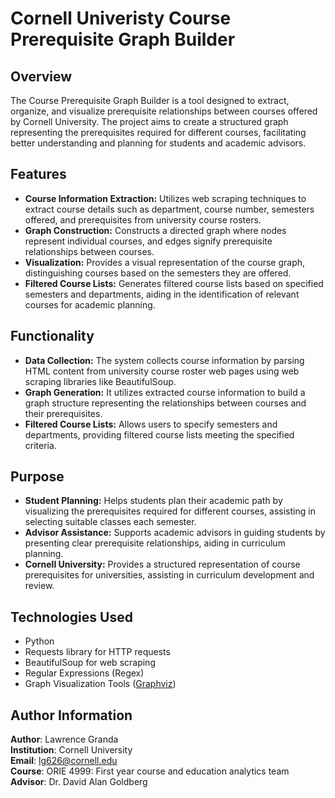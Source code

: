 # Cornell Univeristy Course Prerequisite Graph Builder

## Overview
The Course Prerequisite Graph Builder is a tool designed to extract, organize, and visualize prerequisite relationships between courses offered by Cornell University. The project aims to create a structured graph representing the prerequisites required for different courses, facilitating better understanding and planning for students and academic advisors.

## Features
- **Course Information Extraction:** Utilizes web scraping techniques to extract course details such as department, course number, semesters offered, and prerequisites from university course rosters.
- **Graph Construction:** Constructs a directed graph where nodes represent individual courses, and edges signify prerequisite relationships between courses.
- **Visualization:** Provides a visual representation of the course graph, distinguishing courses based on the semesters they are offered.
- **Filtered Course Lists:** Generates filtered course lists based on specified semesters and departments, aiding in the identification of relevant courses for academic planning.

## Functionality
- **Data Collection:** The system collects course information by parsing HTML content from university course roster web pages using web scraping libraries like BeautifulSoup.
- **Graph Generation:** It utilizes extracted course information to build a graph structure representing the relationships between courses and their prerequisites.
- **Filtered Course Lists:** Allows users to specify semesters and departments, providing filtered course lists meeting the specified criteria.

## Purpose
- **Student Planning:** Helps students plan their academic path by visualizing the prerequisites required for different courses, assisting in selecting suitable classes each semester.
- **Advisor Assistance:** Supports academic advisors in guiding students by presenting clear prerequisite relationships, aiding in curriculum planning.
- **Cornell University:** Provides a structured representation of course prerequisites for universities, assisting in curriculum development and review.

## Technologies Used
- Python
- Requests library for HTTP requests
- BeautifulSoup for web scraping
- Regular Expressions (Regex)
- Graph Visualization Tools ([Graphviz](https://edotor.net/?engine=dot?engine=dot?engine=dot?engine=dot?engine=dot?engine=dot#digraph%20G%20%7B%0Agraph%20%5Bpad%3D%220%22%2C%20nodesep%3D%220.15%22%2C%20ranksep%3D%221%22%5D%3B%0Aoverlap%20%3D%20false%3B%0Asplines%20%3D%20true%3B%0A%0A%22CS%201110%22%0A%22MATH%201910%22%20-%3E%20%22CS%201112%22%0A%22MATH%201110%22%20-%3E%20%22CS%201112%22%0A%22CS%202024%22%0A%22CS%201112%22%20-%3E%20%22CS%202110%22%0A%22CS%201110%22%20-%3E%20%22CS%202110%22%0A%22CS%201110%22%20-%3E%20%22CS%202112%22%0A%22CS%202800%22%0A%22CS%202800%22%20-%3E%20%22CS%203110%22%0A%22CS%202110%22%20-%3E%20%22CS%203110%22%0A%22CS%202024%22%20-%3E%20%22CS%203410%22%0A%22CS%202110%22%20-%3E%20%22CS%203410%22%0A%22ECE%202300%22%20-%3E%20%22CS%203420%22%0A%22ENGRD%202140%22%20-%3E%20%22CS%203420%22%0A%22ECE%202400%22%20-%3E%20%22CS%203420%22%0A%22ENGRD%202300%22%20-%3E%20%22CS%203420%22%0A%22CS%203420%22%20-%3E%20%22CS%204410%22%0A%22CS%203410%22%20-%3E%20%22CS%204410%22%0A%22ECE%202400%22%20-%3E%20%22CS%204414%22%0A%22CS%203410%22%20-%3E%20%22CS%204414%22%0A%22CS%202110%22%20-%3E%20%22CS%204414%22%0A%22CS%202800%22%20-%3E%20%22CS%204820%22%0A%22CS%203110%22%20-%3E%20%22CS%204820%22%0A%22CS%201112%22%20-%3E%20%22ECE%202300%22%0A%22CS%201110%22%20-%3E%20%22ECE%202300%22%0A%22CS%201112%22%20-%3E%20%22ECE%202400%22%0A%22CS%201110%22%20-%3E%20%22ECE%202400%22%0A%22CS%201112%22%20-%3E%20%22ENGRD%202140%22%0A%22CS%201110%22%20-%3E%20%22ENGRD%202140%22%0A%22CS%201112%22%20-%3E%20%22ENGRD%202300%22%0A%22CS%201110%22%20-%3E%20%22ENGRD%202300%22%0A%22MATH%201106%22%0A%22MATH%201110%22%0A%22MATH%201110%22%20-%3E%20%22MATH%201120%22%0A%22MATH%201106%22%20-%3E%20%22MATH%201120%22%0A%22MATH%201910%22%0A%22MATH%201910%22%20-%3E%20%22MATH%201920%22%0A%22MATH%201120%22%20-%3E%20%22MATH%202210%22%0A%22MATH%201110%22%20-%3E%20%22MATH%202210%22%0A%22MATH%201920%22%20-%3E%20%22MATH%202940%22%0A%7D))

## Author Information  
**Author**: Lawrence Granda  
**Institution**: Cornell University  
**Email**: lg626@cornell.edu  
**Course**: ORIE 4999: First year course and education analytics team  
**Advisor**: Dr. David Alan Goldberg
